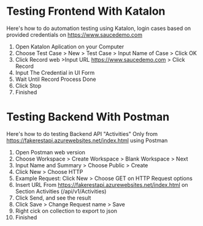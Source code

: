 # Testing Frontend With Katalon
Here's how to do automation testing using Katalon, login cases based on provided credentials on
https://www.saucedemo.com
1. Open Katalon Aplication on your Computer
2. Choose Test Case > New > Test Case > Input Name of Case > Click OK
3. Click Record web >Input URL https://www.saucedemo.com > Click Record
4. Input The Credential in UI Form
5. Wait Until Record Process Done
6. Click Stop
7. Finished

# Testing Backend With Postman
Here's how to do testing Backend API "Activities" Only from https://fakerestapi.azurewebsites.net/index.html using Postman
1. Open Postman web version
2. Choose Workspace > Create Workspace > Blank Workspace > Next
3. Input Name and Summary > Choose Public > Create
4. Click New > Choose HTTP
5. Example Request: Click New > Choose GET on HTTP Request options
6. Insert URL From https://fakerestapi.azurewebsites.net/index.html on Section Activities (/api/v1/Activities)
7. Click Send, and see the result
8. Click Save > Change Request name  > Save
9. Right cick on collection to export to json
10. Finished
